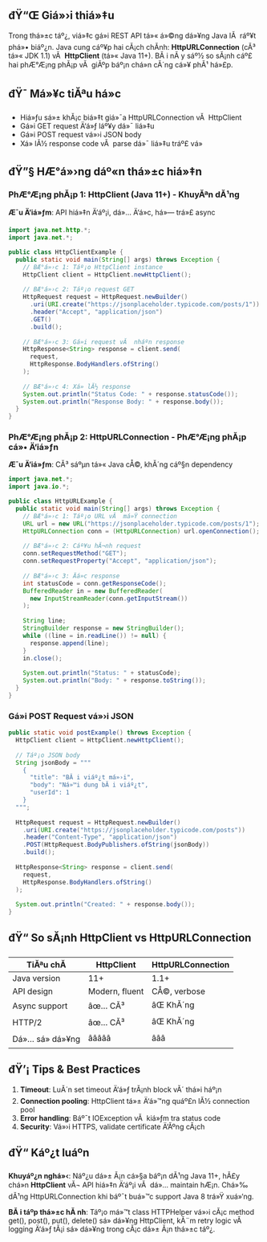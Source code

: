 ## đŸ“Œ Giá»›i thiá»‡u
Trong thá»±c táº¿, viá»‡c gá»i REST API tá»« á»©ng dá»¥ng Java lĂ  ráº¥t phá»• biáº¿n. Java cung cáº¥p hai cĂ¡ch chĂ­nh: **HttpURLConnection** (cĂ³ tá»« JDK 1.1) vĂ  **HttpClient** (tá»« Java 11+). BĂ i nĂ y sáº½ so sĂ¡nh cáº£ hai phÆ°Æ¡ng phĂ¡p vĂ  giĂºp báº¡n chá»n cĂ´ng cá»¥ phĂ¹ há»£p.

## đŸ¯ Má»¥c tiĂªu há»c
- Hiá»ƒu sá»± khĂ¡c biá»‡t giá»¯a HttpURLConnection vĂ  HttpClient
- Gá»­i GET request Ä‘á»ƒ láº¥y dá»¯ liá»‡u
- Gá»­i POST request vá»›i JSON body
- Xá»­ lĂ½ response code vĂ  parse dá»¯ liá»‡u tráº£ vá»

## đŸ”§ HÆ°á»›ng dáº«n thá»±c hiá»‡n

### PhÆ°Æ¡ng phĂ¡p 1: HttpClient (Java 11+) - KhuyĂªn dĂ¹ng

**Æ¯u Ä‘iá»ƒm**: API hiá»‡n Ä‘áº¡i, dá»… Ä‘á»c, há»— trá»£ async

```java
import java.net.http.*;
import java.net.*;

public class HttpClientExample {
  public static void main(String[] args) throws Exception {
    // BÆ°á»›c 1: Táº¡o HttpClient instance
    HttpClient client = HttpClient.newHttpClient();
    
    // BÆ°á»›c 2: Táº¡o request GET
    HttpRequest request = HttpRequest.newBuilder()
      .uri(URI.create("https://jsonplaceholder.typicode.com/posts/1"))
      .header("Accept", "application/json")
      .GET()
      .build();
    
    // BÆ°á»›c 3: Gá»­i request vĂ  nháº­n response
    HttpResponse<String> response = client.send(
      request, 
      HttpResponse.BodyHandlers.ofString()
    );
    
    // BÆ°á»›c 4: Xá»­ lĂ½ response
    System.out.println("Status Code: " + response.statusCode());
    System.out.println("Response Body: " + response.body());
  }
}
```

### PhÆ°Æ¡ng phĂ¡p 2: HttpURLConnection - PhÆ°Æ¡ng phĂ¡p cá»• Ä‘iá»ƒn

**Æ¯u Ä‘iá»ƒm**: CĂ³ sáºµn tá»« Java cÅ©, khĂ´ng cáº§n dependency

```java
import java.net.*;
import java.io.*;

public class HttpURLExample {
  public static void main(String[] args) throws Exception {
    // BÆ°á»›c 1: Táº¡o URL vĂ  má»Ÿ connection
    URL url = new URL("https://jsonplaceholder.typicode.com/posts/1");
    HttpURLConnection conn = (HttpURLConnection) url.openConnection();
    
    // BÆ°á»›c 2: Cáº¥u hĂ¬nh request
    conn.setRequestMethod("GET");
    conn.setRequestProperty("Accept", "application/json");
    
    // BÆ°á»›c 3: Äá»c response
    int statusCode = conn.getResponseCode();
    BufferedReader in = new BufferedReader(
      new InputStreamReader(conn.getInputStream())
    );
    
    String line;
    StringBuilder response = new StringBuilder();
    while ((line = in.readLine()) != null) {
      response.append(line);
    }
    in.close();
    
    System.out.println("Status: " + statusCode);
    System.out.println("Body: " + response.toString());
  }
}
```

### Gá»­i POST Request vá»›i JSON

```java
public static void postExample() throws Exception {
  HttpClient client = HttpClient.newHttpClient();
  
  // Táº¡o JSON body
  String jsonBody = """
    {
      "title": "BĂ i viáº¿t má»›i",
      "body": "Ná»™i dung bĂ i viáº¿t",
      "userId": 1
    }
  """;
  
  HttpRequest request = HttpRequest.newBuilder()
    .uri(URI.create("https://jsonplaceholder.typicode.com/posts"))
    .header("Content-Type", "application/json")
    .POST(HttpRequest.BodyPublishers.ofString(jsonBody))
    .build();
  
  HttpResponse<String> response = client.send(
    request, 
    HttpResponse.BodyHandlers.ofString()
  );
  
  System.out.println("Created: " + response.body());
}
```

## đŸ“ So sĂ¡nh HttpClient vs HttpURLConnection

| TiĂªu chĂ­ | HttpClient | HttpURLConnection |
|----------|------------|-------------------|
| Java version | 11+ | 1.1+ |
| API design | Modern, fluent | CÅ©, verbose |
| Async support | âœ… CĂ³ | âŒ KhĂ´ng |
| HTTP/2 | âœ… CĂ³ | âŒ KhĂ´ng |
| Dá»… sá»­ dá»¥ng | â­â­â­â­â­ | â­â­â­ |

## đŸ’¡ Tips & Best Practices
1. **Timeout**: LuĂ´n set timeout Ä‘á»ƒ trĂ¡nh block vĂ´ thá»i háº¡n
2. **Connection pooling**: HttpClient tá»± Ä‘á»™ng quáº£n lĂ½ connection pool
3. **Error handling**: Báº¯t IOException vĂ  kiá»ƒm tra status code
4. **Security**: Vá»›i HTTPS, validate certificate Ä‘Ăºng cĂ¡ch

## đŸ“ Káº¿t luáº­n
**Khuyáº¿n nghá»‹**: Náº¿u dá»± Ă¡n cá»§a báº¡n dĂ¹ng Java 11+, hĂ£y chá»n **HttpClient** vĂ¬ API hiá»‡n Ä‘áº¡i vĂ  dá»… maintain hÆ¡n. Chá»‰ dĂ¹ng HttpURLConnection khi báº¯t buá»™c support Java 8 trá»Ÿ xuá»‘ng.

**BĂ i táº­p thá»±c hĂ nh**: Táº¡o má»™t class HTTPHelper vá»›i cĂ¡c method get(), post(), put(), delete() sá»­ dá»¥ng HttpClient, kĂ¨m retry logic vĂ  logging Ä‘á»ƒ tĂ¡i sá»­ dá»¥ng trong cĂ¡c dá»± Ă¡n thá»±c táº¿.
